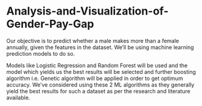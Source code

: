 # Analysis-and-Visualization-of-Gender-Pay-Gap

Our objective is to predict whether a male makes more than a female annually,  given the features in the dataset. We’ll be using machine learning prediction models to do so.

Models like Logistic Regression and Random Forest will be used and the model which yields us the best results will be selected and further boosting algorithm i.e. Genetic algorithm will be applied in order to get optimum accuracy. We’ve considered using these 2 ML algorithms as they generally yield the best results for such a dataset as per the research and literature available.
